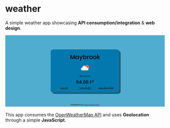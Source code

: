 # weather
A simple weather app showcasing **API consumption/integration** &amp; **web design**.

![Screenshot](https://github.com/paulstgermain/weather/blob/main/images/weather.png?raw=true)

This app consumes the [OpenWeatherMap API](https://openweathermap.org/) and uses **Geolocation** through a simple **JavaScript**. 
